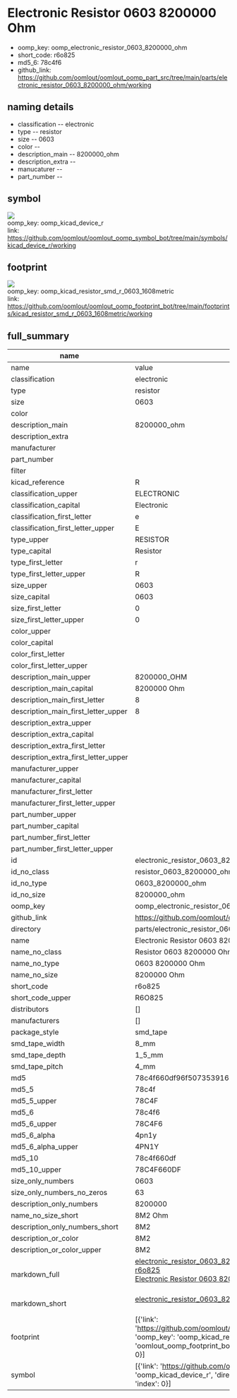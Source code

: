 # Electronic Resistor 0603 8200000 Ohm

  
* oomp_key: oomp_electronic_resistor_0603_8200000_ohm 
* short_code: r6o825
* md5_6: 78c4f6  
* github_link: https://github.com/oomlout/oomlout_oomp_part_src/tree/main/parts/electronic_resistor_0603_8200000_ohm/working  
## naming details
* classification -- electronic
* type -- resistor
* size -- 0603
* color -- 
* description_main -- 8200000_ohm
* description_extra -- 
* manucaturer -- 
* part_number -- 



## symbol

![](symbol/{index}}/working/working_600.png)  
oomp_key: oomp_kicad_device_r  
link: https://github.com/oomlout/oomlout_oomp_symbol_bot/tree/main/symbols/kicad_device_r/working  

## footprint

![](footprint/{index}/working/working_600.png)  
oomp_key: oomp_kicad_resistor_smd_r_0603_1608metric  
link: https://github.com/oomlout/oomlout_oomp_footprint_bot/tree/main/footprints/kicad_resistor_smd_r_0603_1608metric/working  

## full_summary
| name | value | 
| --- | --- | 
| name | value | 
| classification | electronic | 
| type | resistor | 
| size | 0603 | 
| color |  | 
| description_main | 8200000_ohm | 
| description_extra |  | 
| manufacturer |  | 
| part_number |  | 
| filter |  | 
| kicad_reference | R | 
| classification_upper | ELECTRONIC | 
| classification_capital | Electronic | 
| classification_first_letter | e | 
| classification_first_letter_upper | E | 
| type_upper | RESISTOR | 
| type_capital | Resistor | 
| type_first_letter | r | 
| type_first_letter_upper | R | 
| size_upper | 0603 | 
| size_capital | 0603 | 
| size_first_letter | 0 | 
| size_first_letter_upper | 0 | 
| color_upper |  | 
| color_capital |  | 
| color_first_letter |  | 
| color_first_letter_upper |  | 
| description_main_upper | 8200000_OHM | 
| description_main_capital | 8200000 Ohm | 
| description_main_first_letter | 8 | 
| description_main_first_letter_upper | 8 | 
| description_extra_upper |  | 
| description_extra_capital |  | 
| description_extra_first_letter |  | 
| description_extra_first_letter_upper |  | 
| manufacturer_upper |  | 
| manufacturer_capital |  | 
| manufacturer_first_letter |  | 
| manufacturer_first_letter_upper |  | 
| part_number_upper |  | 
| part_number_capital |  | 
| part_number_first_letter |  | 
| part_number_first_letter_upper |  | 
| id | electronic_resistor_0603_8200000_ohm | 
| id_no_class | resistor_0603_8200000_ohm | 
| id_no_type | 0603_8200000_ohm | 
| id_no_size | 8200000_ohm | 
| oomp_key | oomp_electronic_resistor_0603_8200000_ohm | 
| github_link | https://github.com/oomlout/oomlout_oomp_part_src/tree/main/parts/electronic_resistor_0603_8200000_ohm/working | 
| directory | parts/electronic_resistor_0603_8200000_ohm | 
| name | Electronic Resistor 0603 8200000 Ohm | 
| name_no_class | Resistor 0603 8200000 Ohm | 
| name_no_type | 0603 8200000 Ohm | 
| name_no_size | 8200000 Ohm | 
| short_code | r6o825 | 
| short_code_upper | R6O825 | 
| distributors | [] | 
| manufacturers | [] | 
| package_style | smd_tape | 
| smd_tape_width | 8_mm | 
| smd_tape_depth | 1_5_mm | 
| smd_tape_pitch | 4_mm | 
| md5 | 78c4f660df96f5073539162fb1c1dd10 | 
| md5_5 | 78c4f | 
| md5_5_upper | 78C4F | 
| md5_6 | 78c4f6 | 
| md5_6_upper | 78C4F6 | 
| md5_6_alpha | 4pn1y | 
| md5_6_alpha_upper | 4PN1Y | 
| md5_10 | 78c4f660df | 
| md5_10_upper | 78C4F660DF | 
| size_only_numbers | 0603 | 
| size_only_numbers_no_zeros | 63 | 
| description_only_numbers | 8200000 | 
| name_no_size_short | 8M2 Ohm | 
| description_only_numbers_short | 8M2 | 
| description_or_color | 8M2 | 
| description_or_color_upper | 8M2 | 
| markdown_full | [electronic_resistor_0603_8200000_ohm](https://github.com/oomlout/oomlout_oomp_part_src/tree/main/parts/electronic_resistor_0603_8200000_ohm/working)<br>[r6o825](https://github.com/oomlout/oomlout_oomp_part_src/tree/main/parts/electronic_resistor_0603_8200000_ohm/working)<br>[Electronic Resistor 0603 8200000 Ohm](https://github.com/oomlout/oomlout_oomp_part_src/tree/main/parts/electronic_resistor_0603_8200000_ohm/working)<br><br> | 
| markdown_short | [electronic_resistor_0603_8200000_ohm](https://github.com/oomlout/oomlout_oomp_part_src/tree/main/parts/electronic_resistor_0603_8200000_ohm/working)<br><br> | 
| footprint | [{'link': 'https://github.com/oomlout/oomlout_oomp_footprint_bot/tree/main/foootprntss/kicad_resistor_smd_r_0603_1608metric', 'oomp_key': 'oomp_kicad_resistor_smd_r_0603_1608metric', 'directory': 'oomlout_oomp_footprint_bot/footprints/kicad_resistor_smd_r_0603_1608metric//working/working.kicad_mod', 'index': 0}] | 
| symbol | [{'link': 'https://github.com/oomlout/oomlout_oomp_symbol_bot/tree/main/symbols/kicad_device_r', 'oomp_key': 'oomp_kicad_device_r', 'directory': 'oomlout_oomp_symbol_bot/symbols/kicad_device_r//working/working.kicad_sym', 'index': 0}] | 
